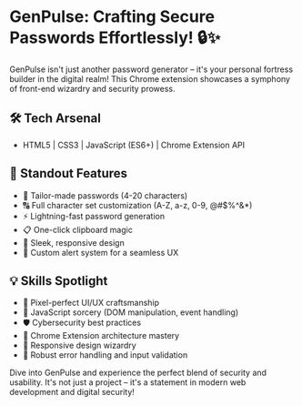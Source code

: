 # GenPulse: Crafting Secure Passwords Effortlessly! 🔒✨

GenPulse isn't just another password generator – it's your personal fortress builder in the digital realm! This Chrome extension showcases a symphony of front-end wizardry and security prowess.

## 🛠️ Tech Arsenal
- HTML5 | CSS3 | JavaScript (ES6+) | Chrome Extension API

## 🌟 Standout Features
- 🔢 Tailor-made passwords (4-20 characters)
- 🔠 Full character set customization (A-Z, a-z, 0-9, @#$%^&*)
- ⚡ Lightning-fast password generation
- 📋 One-click clipboard magic
- 📱 Sleek, responsive design
- 🚨 Custom alert system for a seamless UX

## 💡 Skills Spotlight
- 🎨 Pixel-perfect UI/UX craftsmanship
- 🧠 JavaScript sorcery (DOM manipulation, event handling)
- 🛡️ Cybersecurity best practices
- 🧩 Chrome Extension architecture mastery
- 📐 Responsive design wizardry
- 🐞 Robust error handling and input validation

Dive into GenPulse and experience the perfect blend of security and usability. It's not just a project – it's a statement in modern web development and digital security!
